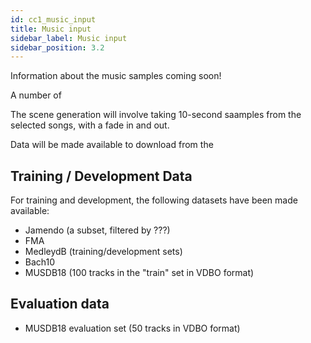 ```yaml
---
id: cc1_music_input
title: Music input
sidebar_label: Music input
sidebar_position: 3.2
---
```


Information about the music samples coming soon!

A number of 

The scene generation will involve taking 10-second saamples from the selected songs, with a fade in and out.

Data will be made available to download from the 


## Training / Development Data

For training and development, the following datasets have been made available:

* Jamendo (a subset, filtered by ???)
* FMA 
* MedleydB (training/development sets)
* Bach10 
* MUSDB18 (100 tracks in the "train" set in VDBO format)

## Evaluation data

* MUSDB18 evaluation set (50 tracks in VDBO format)




